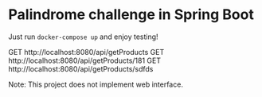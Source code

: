 # Palindrome challenge in Spring Boot

Just run `docker-compose up` and enjoy testing!

GET http://localhost:8080/api/getProducts
GET http://localhost:8080/api/getProducts/181
GET http://localhost:8080/api/getProducts/sdfds

Note: This project does not implement web interface.